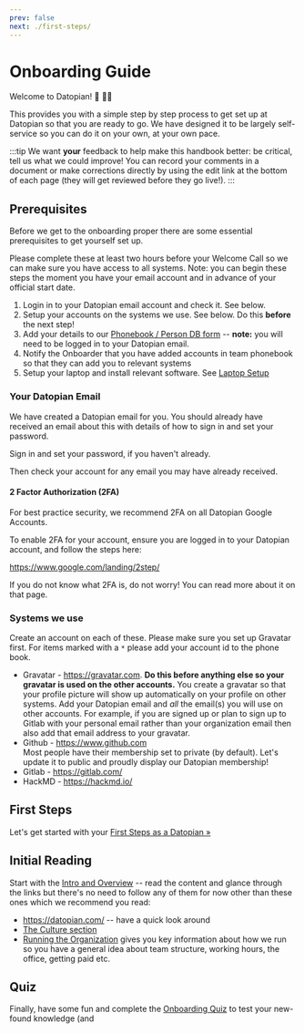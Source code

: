 ```yaml
---
prev: false
next: ./first-steps/
---
```


# Onboarding Guide

Welcome to Datopian! 🚀 👩‍🚀

This provides you with a simple step by step process to get set up at Datopian so that you are ready to go. We have designed it to be largely self-service so you can do it on your own, at your own pace.

:::tip
We want **your** feedback to help make this handbook better: be critical, tell us what we could improve! You can record your comments in a document or make corrections directly by using the edit link at the bottom of each page (they will get reviewed before they go live!).
:::

## Prerequisites 

Before we get to the onboarding proper there are some essential prerequisites to get yourself set up.

Please complete these at least two hours before your Welcome Call so we can make sure you have access to all systems. Note: you can begin these steps the moment you have your email account and in advance of your official start date.

1. Login in to your Datopian email account and check it. See below.
2. Setup your accounts on the systems we use. See below. Do this **before** the next step!
3. Add your details to our [Phonebook / Person DB form][googleform] -- **note:** you will need to be logged in to your Datopian email.
4. Notify the Onboarder that you have added accounts in team phonebook so that they can add you to relevant systems
5. Setup your laptop and install relevant software. See [Laptop Setup][laptop]


[googleform]: https://docs.google.com/forms/d/e/1FAIpQLSfFi5egs4lQFkqJ-M_UGl3KnY0Bip0vLl_qEhdPIhEVlTiWkQ/viewform?usp=sf_link
[laptop]: /laptop-setup/

### Your Datopian Email

We have created a Datopian email for you. You should already have received an email about this with details of how to sign in and set your password.

Sign in and set your password, if you haven't already.

Then check your account for any email you may have already received.

#### 2 Factor Authorization (2FA)

For best practice security, we recommend 2FA on all Datopian Google Accounts.

To enable 2FA for your account, ensure you are logged in to your Datopian account, and follow the steps here:

https://www.google.com/landing/2step/

If you do not know what 2FA is, do not worry! You can read more about it on that page.

### Systems we use

Create an account on each of these. Please make sure you set up Gravatar first. For items marked with a `*` please add your account id to the phone book.

* Gravatar - https://gravatar.com. **Do this before anything else so your gravatar is used on the other accounts.** You create a gravatar so that your profile picture will show up automatically on your profile on other systems. Add your Datopian email and *all* the email(s) you will use on other accounts. For example, if you are signed up or plan to sign up to Gitlab with your personal email rather than your organization email then also add that email address to your gravatar.
* Github - https://www.github.com   
  Most people have their membership set to private (by default). Let's update it to public and proudly display our Datopian membership!
* Gitlab - https://gitlab.com/
* HackMD - https://hackmd.io/


## First Steps

Let's get started with your [First Steps as a Datopian &raquo;][first-steps]

[first-steps]: ./first-steps/


## Initial Reading

Start with the [Intro and Overview](/guide) -- read the content and glance through the links but there's no need to follow any of them for now other than these ones which we recommend you read:

* https://datopian.com/ -- have a quick look around
* [The Culture section](/culture/)
* [Running the Organization](/running-the-org/) gives you key information about how we run so you have a general idea about team structure, working hours, the office, getting paid etc.


## Quiz

Finally, have some fun and complete the [Onboarding Quiz][quiz] to test your new-found knowledge (and 

[quiz]: https://docs.google.com/forms/d/e/1FAIpQLSdtKZ9D4YpDDJ39HfPUniBcCuiLZ1c92Ri7LvE9nudgs_ZzMg/viewform


